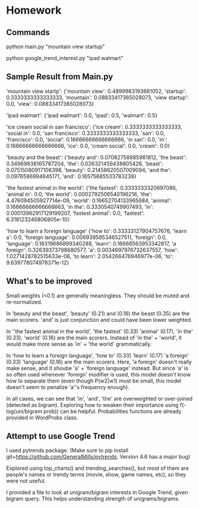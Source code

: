 # Homework

## Commands
python main.py "mountain view startup"

python google_trend_interest.py "ipad walmart"

## Sample Result from Main.py
'mountain view startp':
{'mountain view': 0.4899983193661052, 'startup': 0.3333333333333333, 'mountain': 0.08833417365028073, 'view startup': 0.0, 'view': 0.08833417365028073}

'ipad walmart':
{'ipad walmart': 0.0, 'ipad': 0.5, 'walmart': 0.5}

'ice cream social in san francisco':
{'ice cream': 0.3333333333333333, 'social in': 0.0, 'san francisco': 0.3333333333333333, 'san': 0.0, 'francisco': 0.0, 'social': 0.16666666666666666, 'in san': 0.0, 'in': 0.16666666666666666, 'ice': 0.0, 'cream social': 0.0, 'cream': 0.0}

'beauty and the beast':
{'beauty and': 0.07082758985981812, 'the beast': 0.34969838165787204, 'the': 0.026321459438805428, 'beast': 0.07515080917106398, 'beauty': 0.21458620507009094, 'and the': 0.0976586994645171, 'and': 0.16575685533783238}

'the fastest animal in the world':
{'the fastest': 0.3333333320697086, 'animal in': 0.0, 'the world': 0.0002792506540196216, 'the': 4.476094505927714e-09, 'world': 0.16652704133965684, 'animal': 0.16666666666666663, 'in the': 0.3330540749907493, 'in': 0.00013962917129199207, 'fastest animal': 0.0, 'fastest': 6.318123246806805e-10}

'how to learn a foreign language'
{'how to': 0.33333127904757676, 'learn a': 0.0, 'foreign language': 0.006939595346527511, 'foreign': 0.0, 'language': 0.16319686899340288, 'learn': 0.16666563953342817, 'a foreign': 0.32639373798680577, 'a': 0.0034697976732637557, 'how': 1.0271428782515633e-06, 'to learn': 2.054266476946977e-06, 'to': 9.639778074978371e-12}

## What's to be improved
Small weights (<0.1) are generally meaningless. They should be muted and re-normalized.

In 'beauty and the beast', 'beauty' (0.21) and (0.16) the beast (0.35) are the main scorers. 'and' is just conjunction and could have been lower weighted. 

In ''the fastest animal in the world', 'the fastest' (0.33) 'animal' (0.17), 'in the' (0.33), 'world' (0.16) are the main scorers. Instead of 'in the' + 'world', it would make more sense as 'in' + 'the world' grammatically. 

In 'how to learn a foreign language', 'how to' (0.33) 'learn' (0.17) 'a foreign' (0.33) 'language' (0.16) are the main scorers. Here, 'a foreign' doesn't really make sense, and it shoube 'a' + 'foreign language' instead. But since 'a' is so often used whenever 'foreign' modifier is used, this model doesn't know how to separate them (even though P(w2|w1) must be small, this model doesn't seem to penalize 'a''s frequency enough).

In all cases, we can see that 'in', 'and', 'the' are overweighted or over-joined (detected as bigram). Exploring how to weaken their importance using f(-log(uni/bigram prob)) can be helpful. Probabilities functions are already provided in WordProbs class.

## Attempt to use Google Trend
I used pytrends package.
(Make sure to pip install git+https://github.com/GeneralMills/pytrends. Version 4.6 has a major bug)

Explored using top_charts() and trending_searches(), but most of them are people's names or trendy terms (movie, show, game names, etc), so they were not useful.

I provided a file to look at unigram/bigram interests in Google Trend, given bigram query. This helps understanding strength of unigrams/bigrams. 








